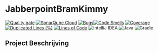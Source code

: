 # JabberpointBramKimmy

[![Quality gate](https://sonarcloud.io/api/project_badges/quality_gate?project=BramVeninga_JabberpointBramKimmy)](https://sonarcloud.io/summary/new_code?id=BramVeninga_JabberpointBramKimmy)
[![SonarQube Cloud](https://sonarcloud.io/images/project_badges/sonarcloud-light.svg)](https://sonarcloud.io/summary/new_code?id=BramVeninga_JabberpointBramKimmy)
[![Bugs](https://sonarcloud.io/api/project_badges/measure?project=BramVeninga_JabberpointBramKimmy&metric=bugs)](https://sonarcloud.io/summary/new_code?id=BramVeninga_JabberpointBramKimmy)[![Code Smells](https://sonarcloud.io/api/project_badges/measure?project=BramVeninga_JabberpointBramKimmy&metric=code_smells)](https://sonarcloud.io/summary/new_code?id=BramVeninga_JabberpointBramKimmy)
[![Coverage](https://sonarcloud.io/api/project_badges/measure?project=BramVeninga_JabberpointBramKimmy&metric=coverage)](https://sonarcloud.io/summary/new_code?id=BramVeninga_JabberpointBramKimmy)
[![Duplicated Lines (%)](https://sonarcloud.io/api/project_badges/measure?project=BramVeninga_JabberpointBramKimmy&metric=duplicated_lines_density)](https://sonarcloud.io/summary/new_code?id=BramVeninga_JabberpointBramKimmy)
[![Lines of Code](https://sonarcloud.io/api/project_badges/measure?project=BramVeninga_JabberpointBramKimmy&metric=ncloc)](https://sonarcloud.io/summary/new_code?id=BramVeninga_JabberpointBramKimmy)
![IntelliJ IDEA](https://img.shields.io/badge/IntelliJIDEA-000000.svg?style=for-the-badge&logo=intellij-idea&logoColor=white)
![Java](https://img.shields.io/badge/java-%23ED8B00.svg?style=for-the-badge&logo=openjdk&logoColor=white)
![Gradle](https://img.shields.io/badge/Gradle-02303A.svg?style=for-the-badge&logo=Gradle&logoColor=white)

## Project Beschrijving